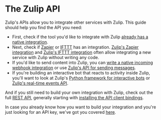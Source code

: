 # The Zulip API

Zulip's APIs allow you to integrate other services with Zulip.  This
guide should help you find the API you need:

* First, check if the tool you'd like to integrate with Zulip
  [already has a native integration](/integrations).
* Next, check if [Zapier](https://zapier.com/apps) or
  [IFTTT](https://ifttt.com/search) has an integration.
  [Zulip's Zapier integration](/integrations/doc/zapier) and
  [Zulip's IFTTT integration](/integrations/doc/ifttt) often allow
  integrating a new service with Zulip without writing any code.
* If you'd like to send content into Zulip, you can
  [write a native incoming webhook integration](/api/incoming-webhooks-overview)
  or use [Zulip's API for sending messages](/api/send-message).
* If you're building an interactive bot that reacts to activity inside
  Zulip, you'll want to look at Zulip's
  [Python framework for interactive bots](/api/running-bots) or
  [Zulip's real-time events API](/api/get-events).

And if you still need to build your own integration with Zulip, check out
the full [REST API](/api/rest), generally starting with
[installing the API client bindings](/api/installation-instructions).

In case you already know how you want to build your integration and you're
just looking for an API key, we've got you covered [here](/api/api-keys).
